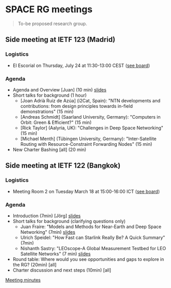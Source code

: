 # SPACE RG meetings
> To-be proposed research group.

## Side meeting at IETF 123 (Madrid)

### Logistics
* El Escorial on Thursday, July 24 at 11:30-13:00 CEST ([see board](https://trello.com/c/4DBZal5A))

### Agenda
* Agenda and Overview [Juan] (10 min) [slides](123-side/slides-juan.pdf)
* Short talks for background (1 hour)
  * [Joan Adrià Ruiz de Azúa] (i2Cat, Spain): "NTN developments and contributions: from design principles towards in-field demonstrations" (15 min)
  * [Andreas Schmidt] (Saarland University, Germany): "Computers in Orbit: Green & Efficient?" (15 min)
  * [Rick Taylor] (Aalyria, UK): "Challenges in Deep Space Networking" (15 min)
  * [Michael Menth] (Tübingen University, Germany): "Inter-Satellite Routing with Resource-Constraint Forwarding Nodes" (15 min)
* New Charter Bashing [all] (20 min)


## Side meeting at IETF 122 (Bangkok)

### Logistics
* Meeting Room 2 on Tuesday March 18 at 15:00-16:00 ICT ([see board](https://trello.com/c/oqEoQIua))

### Agenda
* Introduction (7min) [Jörg] [slides](122-side/2025-03-122-side-intro.pdf)
* Short talks for background (clarifying questions only) 
  * Juan Fraire: "Models and Methods for Near-Earth and Deep Space Networking" (7min) [slides](122-side/2025-03-122-side-Models-and-Methods.pdf)
  * Ulrich Speidel: "How Fast can Starlink Really Be? A Quick Summary" (7min)
  * Nishanth Sastry: "LEOscope-A Global Measurement Testbed for LEO Satellite Networks" (7 min) [slides](122-side/2025-03-122-side-LEOScope.pdf)
* Round table: Where would you see opportunities and gaps to explore in the RG? (20min) [all]
* Charter discussion and next steps (10min) [all]

[Meeting minutes](122-side/122-side-minutes.md)




